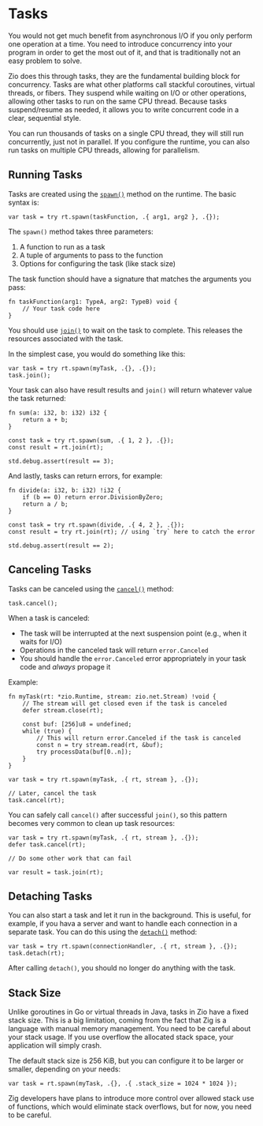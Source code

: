 # Tasks

You would not get much benefit from asynchronous I/O if you only perform one operation at a time.
You need to introduce concurrency into your program in order to get the most out of it,
and that is traditionally not an easy problem to solve.

Zio does this through tasks, they are the fundamental building block for concurrency.
Tasks are what other platforms call stackful coroutines, virtual threads, or fibers.
They suspend while waiting on I/O or other operations, allowing other tasks to run on the same CPU thread.
Because tasks suspend/resume as needed, it allows you to write concurrent code in a clear, sequential style.

You can run thousands of tasks on a single CPU thread, they will still run concurrently, just not in parallel.
If you configure the runtime, you can also run tasks on multiple CPU threads, allowing for parallelism.

## Running Tasks

Tasks are created using the [`spawn()`](/zio/apidocs/#zio.runtime.Runtime.spawn) method on the runtime. The basic syntax is:

```zig
var task = try rt.spawn(taskFunction, .{ arg1, arg2 }, .{});
```

The `spawn()` method takes three parameters:

1. A function to run as a task
2. A tuple of arguments to pass to the function
3. Options for configuring the task (like stack size)

The task function should have a signature that matches the arguments you pass:

```zig
fn taskFunction(arg1: TypeA, arg2: TypeB) void {
    // Your task code here
}
```

You should use [`join()`](/zio/apidocs/#zio.runtime.JoinHandle.join) to wait on the task to complete. This releases the resources associated with the task.

In the simplest case, you would do something like this:

```zig
var task = try rt.spawn(myTask, .{}, .{});
task.join();
```

Your task can also have result results and `join()` will return whatever value the task returned:

```zig
fn sum(a: i32, b: i32) i32 {
    return a + b;
}

const task = try rt.spawn(sum, .{ 1, 2 }, .{});
const result = rt.join(rt);

std.debug.assert(result == 3);
```

And lastly, tasks can return errors, for example:

```zig
fn divide(a: i32, b: i32) !i32 {
    if (b == 0) return error.DivisionByZero;
    return a / b;
}

const task = try rt.spawn(divide, .{ 4, 2 }, .{});
const result = try rt.join(rt); // using `try` here to catch the error

std.debug.assert(result == 2);
```

## Canceling Tasks

Tasks can be canceled using the [`cancel()`](/zio/apidocs/#zio.runtime.JoinHandle.cancel) method:

```zig
task.cancel();
```

When a task is canceled:

- The task will be interrupted at the next suspension point (e.g., when it waits for I/O)
- Operations in the canceled task will return `error.Canceled`
- You should handle the `error.Canceled` error appropriately in your task code and *always* propage it

Example:

```zig
fn myTask(rt: *zio.Runtime, stream: zio.net.Stream) !void {
    // The stream will get closed even if the task is canceled
    defer stream.close(rt);

    const buf: [256]u8 = undefined;
    while (true) {
        // This will return error.Canceled if the task is canceled
        const n = try stream.read(rt, &buf);
        try processData(buf[0..n]);
    }
}

var task = try rt.spawn(myTask, .{ rt, stream }, .{});

// Later, cancel the task
task.cancel(rt);
```

You can safely call `cancel()` after successful `join()`, so this pattern becomes very common to clean up task resources:

```zig
var task = try rt.spawn(myTask, .{ rt, stream }, .{});
defer task.cancel(rt);

// Do some other work that can fail

var result = task.join(rt);
```

## Detaching Tasks

You can also start a task and let it run in the background. This is useful, for example, if you hava a server and want
to handle each connection in a separate task. You can do this using the [`detach()`](/zio/apidocs/#zio.runtime.JoinHandle.detach) method:

```zig
var task = try rt.spawn(connectionHandler, .{ rt, stream }, .{});
task.detach(rt);
```

After calling `detach()`, you should no longer do anything with the task.

## Stack Size

Unlike goroutines in Go or virtual threads in Java, tasks in Zio have a fixed stack size. This is a big limitation,
coming from the fact that Zig is a language with manual memory management. 
You need to be careful about your stack usage. If you use overflow the allocated stack space, 
your application will simply crash.

The default stack size is 256 KiB, but you can configure it to be larger or smaller, depending on your needs:

```zig
var task = rt.spawn(myTask, .{}, .{ .stack_size = 1024 * 1024 });
```

Zig developers have plans to introduce more control over allowed stack use of functions,
which would eliminate stack overflows, but for now, you need to be careful.
